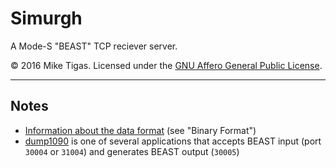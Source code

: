 # Simurgh

A Mode-S "BEAST" TCP reciever server.

© 2016 Mike Tigas. Licensed under the [GNU Affero General Public License](LICENSE).

---

## Notes

* [Information about the data format](http://wiki.modesbeast.com/Mode-S_Beast:Data_Output_Formats) (see "Binary Format")
* [dump1090](https://github.com/mutability/dump1090) is one of several applications that accepts BEAST input (port `30004` or `31004`) and generates BEAST output (`30005`)

